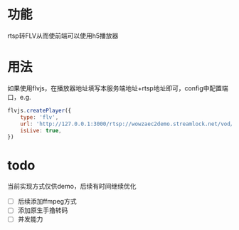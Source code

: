 # 功能
rtsp转FLV从而使前端可以使用h5播放器

# 用法
如果使用flvjs，在播放器地址填写本服务端地址+rtsp地址即可，config中配置端口，e.g.  
```javascript
flvjs.createPlayer({
    type: 'flv',
    url: 'http://127.0.0.1:3000/rtsp://wowzaec2demo.streamlock.net/vod/mp4:BigBuckBunny_115k.mov',
    isLive: true,
})
```

# todo
当前实现方式仅供demo，后续有时间继续优化
-[ ] 后续添加ffmpeg方式
-[ ] 添加原生手撸转码
-[ ] 并发能力
